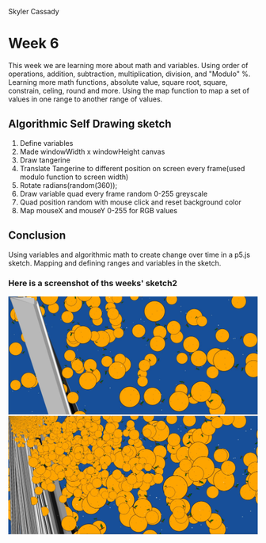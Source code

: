 Skyler Cassady

# Week 6

This week we are learning more about math and variables.  Using order of operations, addition, subtraction, multiplication, division, and "Modulo" %.  Learning more math functions, absolute value, square root, square, constrain, celing, round and more.  Using the map function to map a set of values in one range to another range of values.

## Algorithmic Self Drawing sketch

1. Define variables
2. Made windowWidth x windowHeight canvas
3. Draw tangerine
4. Translate Tangerine to different position on screen every frame(used modulo function to screen width)
5. Rotate radians(random(360));
6. Draw variable quad every frame random 0-255 greyscale
7. Quad position random with mouse click and reset background color
8. Map mouseX and mouseY 0-255 for RGB values

## Conclusion

Using variables and algorithmic math to create change over time in a p5.js sketch.  Mapping and defining ranges and variables in the sketch.

### Here is a screenshot of ths weeks' sketch2

![hw-6 sketch](imgs/Capture.JPG)
![hw-6 sketch2](imgs/Capture2.JPG)
